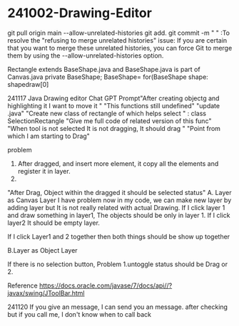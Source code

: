 # 241002-Drawing-Editor



git pull origin main --allow-unrelated-histories
git add.
git commit -m " "
:To resolve the "refusing to merge unrelated histories" issue: If you are certain that you want to merge these unrelated histories, you can force Git to merge them by using the --allow-unrelated-histories option.


Rectangle extends BaseShape.java and BaseShape.java is part of Canvas.java
private BaseShape;
BaseShape=
for(BaseShape shape:
shapedraw[0]

241117
Java Drawing editor
Chat GPT Prompt"After creating objectg and highlighting it I want to move it "
"This functions still undefined"
"update .java"
"Create new class of rectangle of which helps select "  : class SelectionRectangle
"Give me full code of related version of this func"
"When tool is not selected It is not dragging, It should drag "
"Point from which I am starting to Drag"

problem
1. After dragged, and insert more element, it copy all the elements and register it in layer.
2.
"After Drag, Object within the dragged it should be selected status"
A. Layer as Canvas Layer
I have problem now in my code, we can make new layer by adding layer but It is not really related with actual Drawing.
If I click layer 1 and draw something in layer1, The objects should be only in layer 1.
If I click layer2 It should be empty layer.

If I click Layer1 and 2 together then both things should be show up together


B.Layer as Object Layer


If there is no selection button,
Problem
1.untoggle status should be Drag or  
2.



Reference
https://docs.oracle.com/javase/7/docs/api//?javax/swing/JToolBar.html


241120
If you give an message, I can send you an message. after checking
but if you call me, I don't know when to call back



